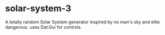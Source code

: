 # solar-system-3

A totally random Solar System generator inspired by no man's sky and elite dangerous.
uses Dat.Gui for controls.
